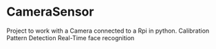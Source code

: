 # CameraSensor

Project to work with a Camera connected to a Rpi in python.
Calibration
Pattern Detection
Real-Time face recognition
